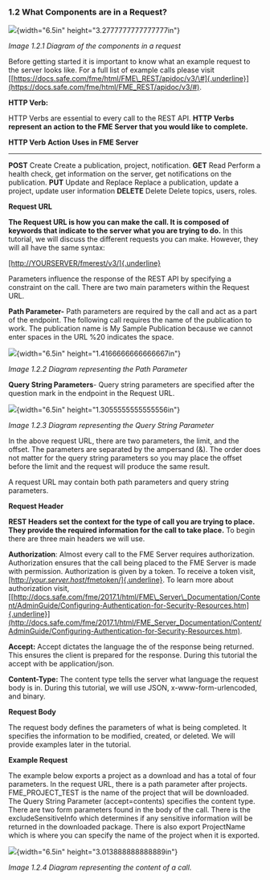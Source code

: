 ### 1.2 What Components are in a Request?

![](media/image159.png){width="6.5in" height="3.2777777777777777in"}

*Image 1.2.1 Diagram of the components in a request*

Before getting started it is important to know what an example request
to the server looks like. For a full list of example calls please visit
[[https://docs.safe.com/fme/html/FME\_REST/apidoc/v3/\#]{.underline}](https://docs.safe.com/fme/html/FME_REST/apidoc/v3/#).

**HTTP Verb:**

HTTP Verbs are essential to every call to the REST API. **HTTP Verbs
represent an action to the FME Server that you would like to complete.**

  **HTTP Verb**   **Action**           **Uses in FME Server**
  --------------- -------------------- ----------------------------------------------------------------------------------------------
  **POST**        Create               Create a publication, project, notification.
  **GET**         Read                 Perform a health check, get information on the server, get notifications on the publication.
  **PUT**         Update and Replace   Replace a publication, update a project, update user information
  **DELETE**      Delete               Delete topics, users, roles.

**Request URL**

**The Request URL is how you can make the call. It is composed of
keywords that indicate to the server what you are trying to do.** In
this tutorial, we will discuss the different requests you can make.
However, they will all have the same syntax:

[[http://YOURSERVER/fmerest/v3/]{.underline}](http://yourserver/fmerest/v3/)

Parameters influence the response of the REST API by specifying a
constraint on the call. There are two main parameters within the Request
URL.

**Path Parameter-** Path parameters are required by the call and act as
a part of the endpoint. The following call requires the name of the
publication to work. The publication name is My Sample Publication
because we cannot enter spaces in the URL %20 indicates the space.

![](media/image148.png){width="6.5in" height="1.4166666666666667in"}

*Image 1.2.2 Diagram representing the Path Parameter*

**Query String Parameters**- Query string parameters are specified after
the question mark in the endpoint in the Request URL.

![](media/image102.png){width="6.5in" height="1.3055555555555556in"}

*Image 1.2.3 Diagram representing the Query String Parameter*

In the above request URL, there are two parameters, the limit, and the
offset. The parameters are separated by the ampersand (&). The order
does not matter for the query string parameters so you may place the
offset before the limit and the request will produce the same result.

A request URL may contain both path parameters and query string
parameters.

**Request Header**

**REST Headers set the context for the type of call you are trying to
place. They provide the required information for the call to take
place.** To begin there are three main headers we will use.

**Authorization**: Almost every call to the FME Server requires
authorization. Authorization ensures that the call being placed to the
FME Server is made with permission. Authorization is given by a token.
To receive a token visit,
[[http://*your.server.host*/fmetoken/]{.underline}](http://your.server.host/fmetoken/).
To learn more about authorization visit,
[[http://docs.safe.com/fme/2017.1/html/FME\_Server\_Documentation/Content/AdminGuide/Configuring-Authentication-for-Security-Resources.htm]{.underline}](http://docs.safe.com/fme/2017.1/html/FME_Server_Documentation/Content/AdminGuide/Configuring-Authentication-for-Security-Resources.htm).

**Accept:** Accept dictates the language the of the response being
returned. This ensures the client is prepared for the response. During
this tutorial the accept with be application/json.

**Content-Type:** The content type tells the server what language the
request body is in. During this tutorial, we will use JSON,
x-www-form-urlencoded, and binary.

**Request Body**

The request body defines the parameters of what is being completed. It
specifies the information to be modified, created, or deleted. We will
provide examples later in the tutorial.

**Example Request**

The example below exports a project as a download and has a total of
four parameters. In the request URL, there is a path parameter after
projects. FME\_PROJECT\_TEST is the name of the project that will be
downloaded. The Query String Parameter (accept=contents) specifies the
content type. There are two form parameters found in the body of the
call. There is the excludeSensitiveInfo which determines if any
sensitive information will be returned in the downloaded package. There
is also export ProjectName which is where you can specify the name of
the project when it is exported.

![](media/image72.png){width="6.5in" height="3.013888888888889in"}

*Image 1.2.4 Diagram representing the content of a call.*

